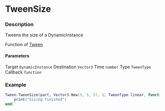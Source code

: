 # TweenSize

### Description

Tweens the size of a DynamicInstance

Function of [Tween](../../)

#### Parameters

Target `DynamicInstance`
Destination `Vector3`
Time `number`
Type `TweenType`
Callback `function`

### Example

```lua
Tween:TweenSize(part, Vector3.New(5, 5, 5), 1, TweenType.linear, function()
    print("Sizing finished")
end)
```
